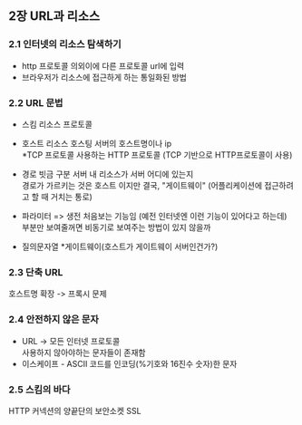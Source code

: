 ## 2장 URL과 리소스

### 2.1 인터넷의 리소스 탐색하기
- http  프로토콜 의외이에 다른 프로토콜 url에 입력
- 브라우저가 리소스에 접근하게 하는 통일화된 방법


### 2.2 URL 문법
- 스킴 리소스 프로토콜
- 호스트 리소스 호스팅 서버의 호스트명이나 ip    
    *TCP 프로토콜 사용하는 HTTP 프로토콜 (TCP 기반으로 HTTP프로토콜이 사용)

- 경로 빗금 구분 서버 내 리소스가 서버 어디에 있는지   
    경로가 가르키는 것은 호스트 이지만 결국, "게이트웨이" (어플리케이션에 접근하려고 할 때 거치는 통로)

- 파라미터 => 생전 처음보는 기능임 (예전 인터넷엔 이런 기능이 있어다고 하는데)   
    부분만 보여줄꺼면 비동기로 보여주는 방법이 있지 않을까

- 질의문자열 
    *게이트웨이(호스트가 게이트웨이 서버인건가?)


### 2.3 단축 URL
호스트명 확장 -> 프록시 문제 


### 2.4 안전하지 않은 문자
- URL -> 모든 인터넷 프로토콜    
    사용하지 않아야하는 문자들이 존재함 
- 이스케이프 - ASCII 코드를 인코딩(%기호와 16진수 숫자)한 문자 

### 2.5 스킴의 바다
HTTP 커넥션의 양끝단의 보안소켓 SSL
